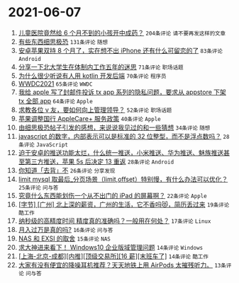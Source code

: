 # 2021-06-07

1. [儿童医院竟然给 6 个月不到的小孩开中成药？](https://www.v2ex.com/t/781819) `204条评论` `请不要再发这样的文章`
1. [有些东西细思极恐](https://www.v2ex.com/t/781794) `131条评论` `随想`
1. [安卓苹果双持 8 个月了，实在想不出 iPhone 还有什么可留恋的了](https://www.v2ex.com/t/781943) `83条评论` `Android`
1. [分享一下北大学生在体制内工作五年的迷思](https://www.v2ex.com/t/781821) `71条评论` `职场话题`
1. [为什么很少听说有人用 kotlin 开发后端](https://www.v2ex.com/t/781828) `70条评论` `程序员`
1. [WWDC2021](https://www.v2ex.com/t/781790) `65条评论` `WWDC`
1. [我给 apple 写了封邮件投诉 tx app 系列的隐私问题，要求从 appstore 下架 tx 全部 app](https://www.v2ex.com/t/781843) `64条评论` `Apple`
1. [求教各位 v 友，要如何向上管理领导？](https://www.v2ex.com/t/781782) `52条评论` `职场话题`
1. [苹果调整国行 AppleCare+ 服务政策](https://www.v2ex.com/t/781791) `40条评论` `Apple`
1. [由细思极恐帖子引发的感想，来说说我见过的和一些猜想](https://www.v2ex.com/t/781831) `34条评论` `随想`
1. [javascript 的数字，内部表示可以是标准的 32 位整型，而不是浮点数吗？](https://www.v2ex.com/t/781924) `28条评论` `JavaScript`
1. [迫于安卓的推送功能太烂，什么统一推送，小米推送、华为推送、魅族推送甚至第三方推送，苹果 5s 后决定 13 重返](https://www.v2ex.com/t/781911) `28条评论` `Android`
1. [你知道「去背」不](https://www.v2ex.com/t/781921) `26条评论` `分享发现`
1. [limit mysql 取最后_分页场景（limit,offset）特别慢，有什么办法可以优化？](https://www.v2ex.com/t/781896) `25条评论` `问与答`
1. [究竟什么东西能划伤一个从不出门的 iPad 的屏幕啊？](https://www.v2ex.com/t/781899) `22条评论` `Apple`
1. [[字节] [广州] 北上深的薪资，广州的生活，它不香吗😻，简历丢过来](https://www.v2ex.com/t/781818) `19条评论` `酷工作`
1. [纳秒级的高精度时间 精度真的准确吗？一般用在何处？](https://www.v2ex.com/t/781779) `17条评论` `Linux`
1. [月入过万是真的吗?](https://www.v2ex.com/t/781923) `16条评论` `问与答`
1. [NAS 和 EXSI 的取舍](https://www.v2ex.com/t/781862) `15条评论` `NAS`
1. [求大神进来看下！ Windows10 企业版域管理问题](https://www.v2ex.com/t/781920) `14条评论` `Windows`
1. [[上海-北京-成都][内推][顶级交易所][16 薪][末班车了]](https://www.v2ex.com/t/781908) `14条评论` `酷工作`
1. [大家有没有便宜的降噪耳机推荐？天天地铁上用 AirPods 太摧残听力。](https://www.v2ex.com/t/781930) `13条评论` `问与答`
